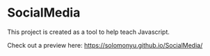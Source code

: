 # SocialMedia

This project is created as a tool to help teach Javascript.

Check out a preview here: https://solomonyu.github.io/SocialMedia/
